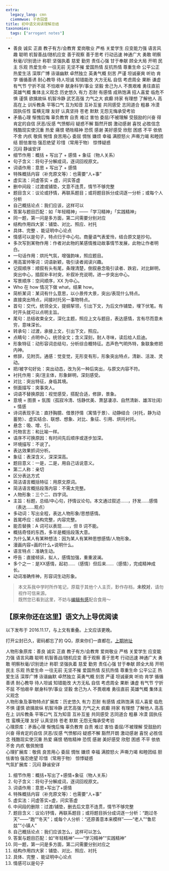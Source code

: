 ```yaml
---
extra:
  legacy_lang: cmn
  ciemmwue: 于杏园堡
title: 初中语文阅读理解总结
taxonomies:
  tags: ["arrogant notes"]
---
```


+ 善良 诚实 正直 教子有方/会教育 爱岗敬业 严格 关爱学生 应变能力强 语言风趣 聪明 机智善战/随机应变 善于观察 善于思考 行动迅速 神通广大 勇敢 明察秋毫/识别诡计 称职 坚强执着 慈爱 勤劳 责任心强 甘于奉献 顾全大局 开明 民主 乐观 热爱生命 一往无前 无坚不摧 爱国热情 反抗热情 尊重生命 公平公正 热爱生活 深厚广博 诙谐幽默 卓然独立 英勇气概 刻苦 严谨 坦诚豪爽 听劝 肯学 循循善诱 耐心教导 待人坦诚 知错能改 大方无私 自信 考虑周全 果断 谦虚 有气节 宁折不屈 不怕艰辛 献身科学/事业 坚毅 舍己为人 不畏艰难 勇往直前 英雄气概 集体主义观念 历史悠久 有力 忍耐 有感情  成熟饱满 招人喜爱 临危不惧 谨慎 欲擒故纵 机智冷静 武艺高强 力气之大 疯癫 持家 有理想 了解他人 高高在上 训斥教条 平等口气 互为知音 互补互鉴 共同感受 志同道合 粗暴 冷漠 固执任性 蛮横无理 友好 认真坚持 苍老 默默 无怨无悔承受考验<!-- more -->
+ 矛盾心理 惭愧后悔 辜负教育 自责 难过 害怕 委屈/不被理解 受鼓励的兴奋 得肯定的自信 厌恶/反感 气愤郁闷 疑惑不解 豁然开朗 激动感谢 喜悦 必胜信念 残酷现实使沉重 热爱 痛恨 牺牲精神 恐慌 感谢 美好感受 欣慰 困惑 不平 依依不舍 内疚 敬佩 惋惜  良苦用心 委屈 惆怅 嫌烦 幸福 满腔怒火 声嘶力竭 和睦团结 胆怯害怕 强忍绝望 珍惜（常用于物） 惊悸疑惑
+ 沉闷 静谧安详
+ 细节作用：概括 + 写出了 + 感情 + 象征（物人关系）
+ 句子含义：将句子分解成词，逐词回视原文。
+ 词语作用：意思 + 写出了 + 感情 
+ 特殊概括内容（补充原文等）：也需要“人+事” 
+ 虚实法：问虚答实 + 虚，问实答虚 
+ 删中间段：过渡或铺垫，文意不连贯，情节不够完整
+ 题目含义：议论或抒情，再联系题目；或将题目拆分成词逐一分析；或每个人分析 
+ 自己概括论点：我们应该，这样可以
+ 答案与题目匹配：如「年轻精神」——「学习精神」「实践精神」 
+ 同一题，第一问是多方面，第二问需要分别对应 
+ 结构作用四大家：铺垫、对比、照应、衬托 
+ 具体、完整 、能证明中心论点
+ 情感可以是句子，特点归于中心句。商量语气表爱怜，结合原文是抄句。
+ 多次写到某物作用：作者对此物的某感情推动故事情节发展，此物让作者明白。
+ 一句话作用：烘托气氛，增强韵味，照应题目。
+ 用高富帅等词：词语新颖，吸引读者阅读兴趣。
+ 记叙顺序：顺叙有头有尾，条理清楚，倒叙悬念吸引读者、跌宕，对比鲜明，突出中心，插叙补丰衬突，补叙补充说明，进一步突出中心。
+ 写景顺序：空间顺序，XX 为中心。
+ Who 在 how 情况下做 what，结果 how。
+ 简析某词：某词有什么意思，以小景传大景，突出/表现什么特点。
+ 直接突出特点，间接衬托另一事物特点。
+ 首句：交代，统领全文，提纲挈领，引出下文，为后文作铺垫，埋下伏笔。有时开头就可以点明主旨。
+ 尾句：总结收束全文，深化主题，照应上文与题目，表达感情，言有尽而意未穷，意味深长。
+ 转承句：过渡，承接上文，引出下文，照应。
+ 点睛句：点明中心，统领全文；含义深刻，耐人寻味，读后给人启迪。
+ 形象特征：动形容词总结句，分析综合概特征。态声色气明外特，象联象修把内神。
+ 修辞，见附页。通感：觉变觉，无形变有形，形象突出特点，清新、活泼、灵动。
+ 把/被字句好处：突出动态，改为另一种后突出，与原文内容不符。
+ 衬托作用：突/渲主体，形象鲜明，深刻感受。
+ 对比：突出特征，身临其境。
+ 侧面描写：突事突人。
+ 词语不替换原因：视觉感受，搭配合适，修辞，景象。
+ 意境 = 图景 + 氛围（孤寂冷清、恬静优美、萧瑟凄凉、自然清新、雄浑壮阔）+ 情感
+ 诗词表现手法：直抒胸臆、借景抒情（寓情于景）、动静结合（衬托，静为动蓄势）、虚实结合、联想、想象、对比、象征、引用、烘托衬托。
+ 悬念：吸、增、引。
+ 托物言志：和比喻一样。
+ 语序不可换原因：有时间先后顺序或逐步加深。
+ 环境描写：不说了。
+ 表达效果抓词分析。
+ 象征：表深含义，深深深高。
+ 题目意义：一是，二是，用自己话说意义。
+ 第二人称：亲切
+ 区分表达方式
+ 简洁语言概括特征：用原文原词。
+ 简洁语言概括段落内容：不需太完整。
+ 人物形象：三个二、四字词。
+ 主旨：标题，总结/中心句，抒情议论句。本文通过叙述……，抒发……感情（表达……观点）
+ 多动词：写出全程，表达人物形象/思想感情。
+ 首尾呼应：结构完整，内容完整。
+ 能否替换：A 词可以表现……，但 B 词不能。
+ 概括奇怪的东西，多半是概括段落大意。
+ 为什么某人有某种想法：因为某人有某种思想感情/人物形象。
+ 漫画内容=画的什么+说明什么。
+ 语言特点：准确生动。
+ 呼告：直接倾诉，拟人，感情加强，重重波澜。
+ 多个之一：是XX感情，起初……（感情）但后来……（感情），完成精神成长。
+ 动词准确传神，形容词生动形象。

> 本文系我中学时所作笔记，原载于其他个人主页，㝻作存档，**未校对**，请勿视作可信来源。  
> 既然您已看到这里，不妨与[编辑有感](/tags/arrogant-notes)配合食用～

## 【原来你还在这里】语文九上导优阅读

<p class="ml-smaller">以下发布于 2016.11.17，与上文有重叠。上文应该更晚。</p>

打开尘封已久，密码都忘了的 QQ，原来你们一直都在。[上期地址](#)

人物形象原库：善良 诚实 正直 教子有方/会教育 爱岗敬业 严格 关爱学生 应变能力强 语言风趣 聪明 机智善战/随机应变 善于观察 善于思考 行动迅速 神通广大 勇敢 明察秋毫/识别诡计 称职 坚强执着 慈爱 勤劳 责任心强 甘于奉献 顾全大局 开明 民主 乐观 热爱生命 一往无前 无坚不摧 爱国热情 反抗热情 尊重生命 公平公正 热爱生活 深厚广博 诙谐幽默 卓然独立 英勇气概 刻苦 严谨 坦诚豪爽 听劝 肯学 循循善诱 耐心教导 待人坦诚 知错能改 大方无私 自信 考虑周全 果断 谦虚 有气节 宁折不屈 不怕艰辛 献身科学/事业 坚毅 舍己为人 不畏艰难 勇往直前 英雄气概 集体主义观念   
人物形象及事物特点扩展库：历史悠久 有力 忍耐 有感情  成熟饱满 招人喜爱 临危不惧 谨慎 欲擒故纵 机智冷静 武艺高强 力气之大 疯癫 持家 有理想 了解他人 高高在上 训斥教条 平等口气 互为知音 互补互鉴 共同感受 志同道合 粗暴 冷漠 固执任性 蛮横无理 友好 认真坚持 苍老 默默 无怨无悔承受考验  
心理原库：矛盾心理 惭愧后悔 辜负教育 自责 难过 害怕 委屈/不被理解 受鼓励的兴奋 得肯定的自信 厌恶/反感 气愤郁闷 疑惑不解 豁然开朗 激动感谢 喜悦 必胜信念 残酷现实使沉重 热爱 痛恨 牺牲精神 恐慌 感谢 美好感受 欣慰 困惑 不平 依依不舍 内疚 敬佩惋惜  
心理扩展库：敬佩 良苦用心 委屈 惆怅 嫌烦 幸福 满腔怒火 声嘶力竭 和睦团结 胆怯害怕 强忍绝望 珍惜（常用于物） 惊悸疑惑  
气氛扩展库：沉闷 静谧安详

1. 细节作用：概括+写出了+感情+象征（物人关系）
2. 句子含义：将句子分解成词，逐词回视原文。
3. 词语作用：意思+写出了+感情 
4. 特殊概括内容（补充原文等）：也需要“人+事” 
5. 虚实法：问虚答实+虚，问实答虚 
6. 中间段的删除：过渡/铺垫，删去后文意不连贯，情节不够完整
7. 题目含义：议论/抒情，再联系题目；或将题目拆分成词逐一分析：“跑过冬天”——“跑”“冬天”；或每个人分析：“还原善意本来模样”——“老人”“鲁尼兹”“小镇人”
8. 自己概括论点：我们应该怎么，这样可以怎么 
9. 答案与题目匹配：如“年轻精神”——“学习精神”“实践精神” 
10. 同一题，第一问是多方面，第二问需要分别对应之 
11. 结构作用四大家：铺垫、对比、照应、衬托 
12. 具体、完整 、能证明中心论点
13. 情感可以是句子